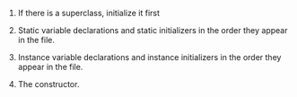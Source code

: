 1. If there is a superclass, initialize it first 

2. Static variable declarations and static initializers 
in the order they appear in the file. 

3. Instance variable declarations and instance initializers 
in the order they appear in the file. 

4. The constructor.